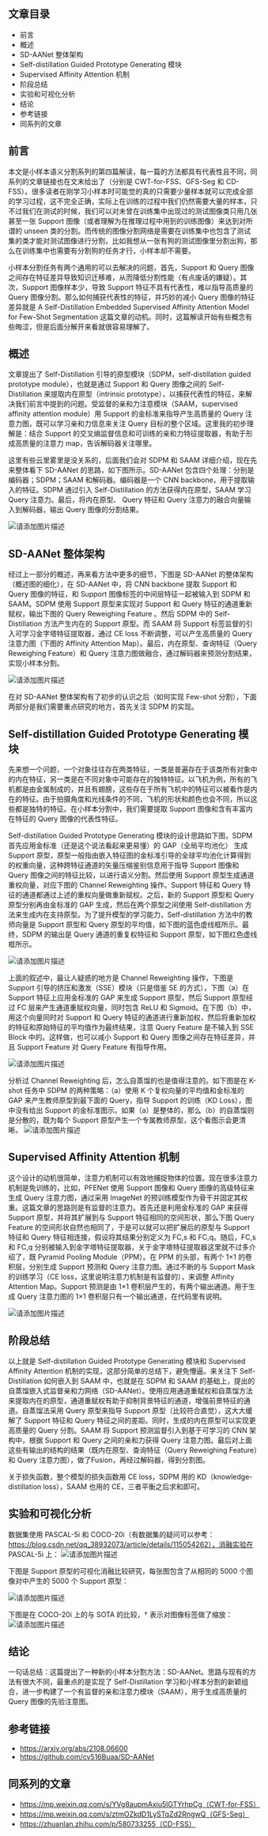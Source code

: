 ﻿
## 文章目录

- 前言
- 概述
- SD-AANet 整体架构
- Self-distillation Guided Prototype Generating 模块
- Supervised Affinity Attention 机制
- 阶段总结
- 实验和可视化分析
- 结论
- 参考链接
- 同系列的文章

## 前言

本文是小样本语义分割系列的第四篇解读，每一篇的方法都具有代表性且不同，同系列的文章链接也在文末给出了（分别是 CWT-for-FSS、GFS-Seg 和 CD-FSS）。很多读者在刚学习小样本时可能觉的真的只需要少量样本就可以完成全部的学习过程，这不完全正确，实际上在训练的过程中我们仍然需要大量的样本，只不过我们在测试的时候，我们可以对未曾在训练集中出现过的测试图像类只用几张甚至一张 Support 图像（或者理解为在推理过程中用到的训练图像）来达到对所谓的 unseen 类的分割。而传统的图像分割网络是需要在训练集中也包含了测试集的类才能对测试图像进行分割，比如我想从一张有狗的测试图像里分割出狗，那么在训练集中也需要有分割狗的任务才行，小样本却不需要。

小样本分割任务有两个通用的可以去解决的问题，首先，Support 和 Query 图像之间存在特征差异导致知识迁移难，从而降低分割性能（有点废话的嫌疑）。其次，Support 图像样本少，导致 Support 特征不具有代表性，难以指导高质量的 Query 图像分割。那么如何捕获代表性的特征，并巧妙的减小 Query 图像的特征差异就是 A Self-Distillation Embedded Supervised Affinity Attention Model for Few-Shot Segmentation 这篇文章的动机。同时，这篇解读开始有些概念有些晦涩，但是后面分解开来看就很容易理解了。

## 概述

文章提出了 Self-Distillation 引导的原型模块（SDPM，self-distillation guided prototype module），也就是通过 Support 和 Query 图像之间的 Self-Distillation 来提取内在原型（intrinsic prototype），以捕获代表性的特征，来解决我们前言中提到的问题。受监督的亲和力注意模块（SAAM，supervised affinity attention module）用 Support 的金标准来指导产生高质量的 Query 注意力图，既可以学习亲和力信息来关注 Query 目标的整个区域。这里我的初步理解是：结合 Support 的交叉熵监督信息和可训练的亲和力特征提取器，有助于形成高质量的注意力 map，告诉解码器关注哪里。

这里有些云里雾里是没关系的，后面我们会对 SDPM 和 SAAM 详细介绍，现在先来整体看下 SD-AANet 的思路，如下图所示。SD-AANet 包含四个处理：分别是编码器；SDPM；SAAM 和解码器。编码器是一个 CNN backbone，用于提取输入的特征。SDPM 通过引入 Self-Distillation 的方法获得内在原型，SAAM 学习 Query 注意力。最后，将内在原型、 Query 特征和 Query 注意力的融合向量输入到解码器，输出 Query 图像的分割结果。

![请添加图片描述](https://img-blog.csdnimg.cn/89a056fe90834b59b5510b63a5e0bc2a.png)


## SD-AANet 整体架构

经过上一部分的概述，再来看方法中更多的细节，下图是 SD-AANet 的整体架构（概述图的细化），在 SD-AANet 中，将 CNN backbone 提取 Support 和 Query 图像的特征，和 Support 图像标签的中间层特征一起被输入到 SDPM 和 SAAM。SDPM 使用 Support 原型来实现对 Support 和 Query 特征的通道重新赋权，输出下图的 Query Reweighing Feature 。然后 SDPM 中的 Self-Distillation 方法产生内在的 Support 原型。而 SAAM 将 Support 标签监督的引入可学习金字塔特征提取器，通过 CE loss 不断调整，可以产生高质量的 Query 注意力图（下图的 Affinity Attention Map）。最后，内在原型、查询特征（Query Reweighing Feature）和 Query 注意力图做融合，通过解码器来预测分割结果，实现小样本分割。

![请添加图片描述](https://img-blog.csdnimg.cn/2033039ee27a4b43a297ab7e6b45a4da.png)


在对 SD-AANet 整体架构有了初步的认识之后（如何实现 Few-shot 分割），下面两部分是我们需要重点研究的地方，首先关注 SDPM 的实现。

## Self-distillation Guided Prototype Generating 模块

先来想一个问题，一个对象往往存在两类特征，一类是普遍存在于该类所有对象中的内在特征，另一类是在不同对象中可能存在的独特特征。以飞机为例，所有的飞机都是由金属制成的，并且有翅膀，这些存在于所有飞机中的特征可以被看作是内在的特征。由于拍摄角度和光线条件的不同，飞机的形状和颜色也会不同，所以这些都是独特的特征。在小样本分割中，我们需要提取 Support 图像和含有丰富内在特征的 Query 图像的代表性特征。

Self-distillation Guided Prototype Generating 模块的设计思路如下图，SDPM 首先应用金标准（还是这个说法看起来更易懂）的 GAP（全局平均池化） 生成 Support 原型，原型一般指由嵌入特征图的金标准引导的全球平均池化计算得到的权重向量，这种跨特征通道的矢量压缩鉴别信息用于指导 Support 图像和 Query 图像之间的特征比较，以进行语义分割。然后使用 Support 原型生成通道重权向量，对应下图的 Channel Reweighting 操作。Support 特征和 Query 特征的通道都通过上述的重权向量做重新赋权。之后，新的 Support 原型和 Query 原型分别再由金标准的 GAP 生成，然后在两个原型之间使用 Self-distillation 方法来生成内在支持原型。为了提升模型的学习能力，Self-distillation 方法中的教师向量是 Support 原型和 Query 原型的平均值，如下图的蓝色虚线框所示。最终，SDPM 的输出是 Query 通道的重复权特征和 Support 原型，如下图红色虚线框所示。

![请添加图片描述](https://img-blog.csdnimg.cn/c85345eede1b4ed0ae3cc18f0500d1eb.png)


上面的叙述中，最让人疑惑的地方是 Channel Reweighting 操作，下图是 Support 引导的挤压和激发（SSE）模块（只是借鉴 SE 的方式），下图（a）在 Support 特征上应用金标准的 GAP 来生成 Support 原型，然后 Support 原型经过 FC 层来产生通道重赋权向量，同时包含 ReLU 和 Sigmoid。在下图（b）中，用这个向量同时对 Support 和 Query 特征的通道进行重新加权，然后将重新加权的特征和原始特征的平均值作为最终结果，注意 Query Feature 是不输入到 SSE Block 中的。这样做，也可以减小 Support 和 Query 图像之间存在特征差异，并且 Support Feature 对 Query Feature 有指导作用。

![请添加图片描述](https://img-blog.csdnimg.cn/9504763a4656445e85c8dcba066c8440.png)


分析过 Channel Reweighting 后，怎么自蒸馏的也是值得注意的。如下图是在 K-shot 任务中 SDPM 的两种策略：（a）使用 K 个复权向量的平均值和金标准的 GAP 来产生教师原型到最下面的 Query，指导 Support 的训练（KD Loss），图中没有给出 Support 的金标准图示。如果（a）是整体的，那么（b）的自蒸馏则是分散的，既为每个 Support 原型产生一个专属教师原型，这个看图示会更清晰。
![请添加图片描述](https://img-blog.csdnimg.cn/a531f08afaf84567a4f86c78e972839a.png)



## Supervised Affinity Attention 机制

这个设计的动机很简单，注意力机制可以有效地捕捉物体的位置。现在很多注意力机制是免训练的，比如，PFENet 使用 Support 图像和 Query 图像的高级特征来生成 Query 注意力图，通过采用 ImageNet 的预训练模型作为骨干并固定其权重。这篇文章的思路则是有监督的注意力。首先还是利用金标准的 GAP 来获得 Support 原型，并将其扩展到与 Support 特征相同的空间形状，那么下图 Query Feature 的空间形状自然也相同了，于是可以就可以把扩展后的原型与 Support 特征和 Query 特征相连接，假设将其结果分别定义为 FC,s 和 FC,q。随后，FC,s 和 FC,q 分别被输入到金字塔特征提取器，关于金字塔特征提取器这里就不过多介绍了，既 Pyramid Pooling Module（PPM）。在 PPM 的头部，有两个 1×1 的卷积层，分别生成 Support 预测和 Query 注意力图。通过不断的与 Support Mask 的训练学习（CE loss，这里说明注意力机制是有监督的），来调整 Affinity Attention Map。Support 预测是由 1×1 卷积层产生的，有两个输出通道。用于生成 Query 注意力图的 1×1 卷积层只有一个输出通道，在代码里有说明。

![请添加图片描述](https://img-blog.csdnimg.cn/1add5be022f848d1944634b39c8f3d3c.png)


## 阶段总结

以上就是 Self-distillation Guided Prototype Generating 模块和 Supervised Affinity Attention 机制的实现，这部分简单的总结下，避免懵逼。来关注下 Self-Distillation 如何嵌入到 SAAM 中，也就是在 SDPM 和 SAAM 的基础上，提出的自蒸馏嵌入式监督亲和力网络（SD-AANet）。使用应用通道重赋权和自蒸馏方法来提取内在的原型，通道重赋权有助于抑制背景特征的通道，增强前景特征的通道。自蒸馏法采用 Query 原型来指导 Support 原型（比较符合直觉），这大大缓解了 Support 特征和 Query 特征之间的差距。同时，生成的内在原型可以实现更高质量的 Query 分割。SAAM 将 Support 预测监督引入到基于可学习的 CNN 架构中，根据 Support 和 Query 之间的亲和力获得 Query 注意力图。最后对上面这些有输出的结构的结果（既内在原型、查询特征（Query Reweighing Feature）和 Query 注意力图），做了Fusion，再经过解码器，得到分割图。

关于损失函数，整个模型的损失函数用 CE loss，SDPM 用的 KD（knowledge-distillation loss），SAAM 也用的 CE，三者平衡之后求和即可。

## 实验和可视化分析

数据集使用 PASCAL-5i 和 COCO-20i（有数据集的疑问可以参考：https://blog.csdn.net/qq_38932073/article/details/115054262），消融实验在 PASCAL-5i 上：
![请添加图片描述](https://img-blog.csdnimg.cn/5f77537c72794ebf8dc94424616c94a8.png)


下图是 Support 原型的可视化消融比较研究，每张图包含了从相同的 5000 个图像对中产生的 5000 个 Support 原型：

![请添加图片描述](https://img-blog.csdnimg.cn/cecf617a422547ae97d660944a153631.png)


下图是在 COCO-20i 上的与 SOTA 的比较，† 表示对图像标签做了缩放：
![请添加图片描述](https://img-blog.csdnimg.cn/f65d1d760909454aa76d30278ffe2e0e.png)


## 结论

一句话总结：这篇提出了一种新的小样本分割方法：SD-AANet。思路与现有的方法有很大不同，最重点的是实现了 Self-Distillation 学习和小样本分割的新颖组合，进一步构建了一个有监督的亲和注意力模块（SAAM），用于生成高质量的 Query 图像的先验注意图。

## 参考链接

- https://arxiv.org/abs/2108.06600
- https://github.com/cv516Buaa/SD-AANet

## 同系列的文章

- https://mp.weixin.qq.com/s/YVg8aupmAxiu5lGTYrhpCg（CWT-for-FSS）
- https://mp.weixin.qq.com/s/ztmOZkdD1LySTqZd2RngwQ（GFS-Seg）
- https://zhuanlan.zhihu.com/p/580733255（CD-FSS）

